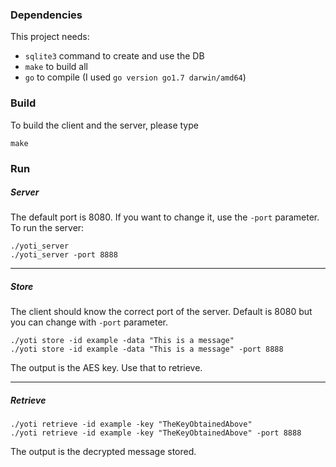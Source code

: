 ### Dependencies

This project needs:
 - `sqlite3` command to create and use the DB
 - `make` to build all
 - `go` to compile (I used `go version go1.7 darwin/amd64`)


### Build
To build the client and the server, please type

```
make
```


### Run

##### Server
The default port is 8080. If you want to change it, use the `-port` parameter.
To run the server:

```
./yoti_server
./yoti_server -port 8888
```

---

##### Store
The client should know the correct port of the server. Default is 8080 but you can change with `-port` parameter.

```
./yoti store -id example -data "This is a message"
./yoti store -id example -data "This is a message" -port 8888
```

The output is the AES key. Use that to retrieve.

---

##### Retrieve

```
./yoti retrieve -id example -key "TheKeyObtainedAbove"
./yoti retrieve -id example -key "TheKeyObtainedAbove" -port 8888
```

The output is the decrypted message stored.